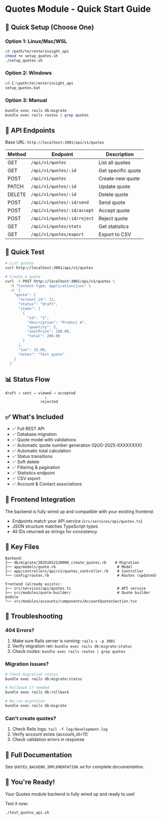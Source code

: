 # Quotes Module - Quick Start Guide

## 🚀 Quick Setup (Choose One)

### Option 1: Linux/Mac/WSL
```bash
cd /path/to/renterinsight_api
chmod +x setup_quotes.sh
./setup_quotes.sh
```

### Option 2: Windows
```cmd
cd C:\path\to\renterinsight_api
setup_quotes.bat
```

### Option 3: Manual
```bash
bundle exec rails db:migrate
bundle exec rails routes | grep quotes
```

## 📡 API Endpoints

Base URL: `http://localhost:3001/api/v1/quotes`

| Method | Endpoint | Description |
|--------|----------|-------------|
| GET | `/api/v1/quotes` | List all quotes |
| GET | `/api/v1/quotes/:id` | Get specific quote |
| POST | `/api/v1/quotes` | Create new quote |
| PATCH | `/api/v1/quotes/:id` | Update quote |
| DELETE | `/api/v1/quotes/:id` | Delete quote |
| POST | `/api/v1/quotes/:id/send` | Send quote |
| POST | `/api/v1/quotes/:id/accept` | Accept quote |
| POST | `/api/v1/quotes/:id/reject` | Reject quote |
| GET | `/api/v1/quotes/stats` | Get statistics |
| GET | `/api/v1/quotes/export` | Export to CSV |

## 🧪 Quick Test

```bash
# List quotes
curl http://localhost:3001/api/v1/quotes

# Create a quote
curl -X POST http://localhost:3001/api/v1/quotes \
  -H "Content-Type: application/json" \
  -d '{
    "quote": {
      "account_id": 11,
      "status": "draft",
      "items": [
        {
          "id": "1",
          "description": "Product A",
          "quantity": 2,
          "unitPrice": 100.00,
          "total": 200.00
        }
      ],
      "tax": 25.00,
      "notes": "Test quote"
    }
  }'
```

## 📊 Status Flow

```
draft → sent → viewed → accepted
                  ↓
                rejected
```

## ✅ What's Included

- ✅ Full REST API
- ✅ Database migration
- ✅ Quote model with validations
- ✅ Automatic quote number generation (QUO-2025-XXXXXXXX)
- ✅ Automatic total calculation
- ✅ Status transitions
- ✅ Soft delete
- ✅ Filtering & pagination
- ✅ Statistics endpoint
- ✅ CSV export
- ✅ Account & Contact associations

## 🔗 Frontend Integration

The backend is fully wired up and compatible with your existing frontend:
- Endpoints match your API service (`src/services/api/quotes.ts`)
- JSON structure matches TypeScript types
- All IDs returned as strings for consistency

## 📝 Key Files

```
Backend:
├── db/migrate/20251012120000_create_quotes.rb    # Migration
├── app/models/quote.rb                            # Model
├── app/controllers/api/v1/quotes_controller.rb    # Controller
└── config/routes.rb                               # Routes (updated)

Frontend (already exists):
├── src/services/api/quotes.ts                     # API service
├── src/modules/quote-builder/                     # Quote builder module
└── src/modules/accounts/components/AccountQuotesSection.tsx
```

## 🐛 Troubleshooting

### 404 Errors?
1. Make sure Rails server is running: `rails s -p 3001`
2. Verify migration ran: `bundle exec rails db:migrate:status`
3. Check routes: `bundle exec rails routes | grep quotes`

### Migration Issues?
```bash
# Check migration status
bundle exec rails db:migrate:status

# Rollback if needed
bundle exec rails db:rollback

# Re-run migration
bundle exec rails db:migrate
```

### Can't create quotes?
1. Check Rails logs: `tail -f log/development.log`
2. Verify account exists (account_id=11)
3. Check validation errors in response

## 📖 Full Documentation

See `QUOTES_BACKEND_IMPLEMENTATION.md` for complete documentation.

## 🎉 You're Ready!

Your Quotes module backend is fully wired up and ready to use!

Test it now:
```bash
./test_quotes_api.sh
```
